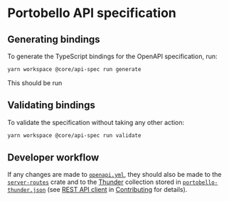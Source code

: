# Portobello API specification

## Generating bindings

To generate the TypeScript bindings for the OpenAPI specification, run:

```bash
yarn workspace @core/api-spec run generate
```

This should be run

## Validating bindings

To validate the specification without taking any other action:

```bash
yarn workspace @core/api-spec run validate
```

## Developer workflow

If any changes are made to [`openapi.yml`](openapi.yml), they should also be made to the [`server-routes`](/core/server-routes) crate and to the [Thunder](https://www.thunderclient.com/) collection stored in [`portobello-thunder.json`](/portobello-thunder.json) (see [REST API client](/docs/Contributing.md#rest-api-client) in [Contributing](/docs/Contributing.md) for details).
